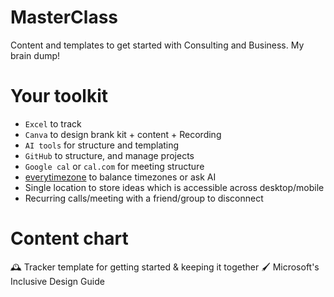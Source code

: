 # MasterClass
Content and templates to get started with Consulting and Business. My brain dump!

# Your toolkit

- `Excel` to track
- `Canva` to design brank kit + content + Recording
- `AI tools` for structure and templating 
- `GitHub` to structure, and manage projects
- `Google cal` or `cal.com` for meeting structure
- [everytimezone](https://everytimezone.com/) to balance timezones or ask AI
- Single location to store ideas which is accessible across desktop/mobile 
- Recurring calls/meeting with a friend/group to disconnect


# Content chart
🕰️ Tracker template for getting started & keeping it together 
🖌️ Microsoft's Inclusive Design Guide

